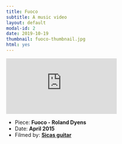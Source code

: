 ```yaml
---
title: Fuoco
subtitle: A music video
layout: default
modal-id: 2
date: 2019-10-19
thumbnail: fuoco-thumbnail.jpg
html: yes
---
```


<div class='youtube-container'><iframe src='https://www.youtube.com/embed/iIf1qwDU_oU' frameborder='0' allowfullscreen></iframe></div>

<!-- <p>Pavla, pavla, brenk, brenk</p> -->
<ul class="list-inline item-details">
    <li>
        Piece:
        <strong> Fuoco - Roland Dyens </strong>
    </li>
    <li>
        Date:
        <strong> April 2015 </strong>
    </li>
    <li>
        Filmed by:
        <strong>
            <a href="https://www.siccasguitars.com/">Sicas guitar</a>
        </strong>
    </li>
</ul>
